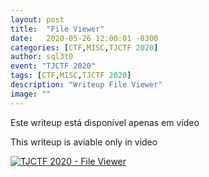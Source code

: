 ```yaml
---
layout: post
title:  "File Viewer"
date:   2020-05-26 12:00:01 -0300
categories: [CTF,MISC,TJCTF 2020]
author: sql3t0
event: "TJCTF 2020"
tags: [CTF,MISC,TJCTF 2020]
description: "Writeup File Viewer"
image: ""
---
```


Este writeup está disponível apenas em vídeo

This writeup is aviable only in video

[![TJCTF 2020 - File Viewer](https://img.youtube.com/vi/EgaPPm2l2Cw/0.jpg)](https://www.youtube.com/watch?v=EgaPPm2l2Cw "TJCTF - File Viewer")
